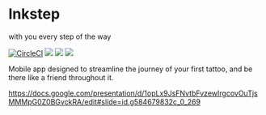 # Inkstep
with you every step of the way


[![CircleCI](https://circleci.com/gh/inkstep/backend.svg?style=svg)](https://circleci.com/gh/inkstep/mobile-app)
![](https://img.shields.io/badge/framework-flutter-blue.svg)
![](https://img.shields.io/badge/dependencies-gradle-green.svg)
![](https://img.shields.io/badge/project-inkstep-black.svg)


Mobile app designed to streamline the journey of your first tattoo, and be there like a friend throughout it.


https://docs.google.com/presentation/d/1opLx9JsFNvtbFvzewIrgcovOuTjsMMMpG0Z0BGvckRA/edit#slide=id.g584679832c_0_269

